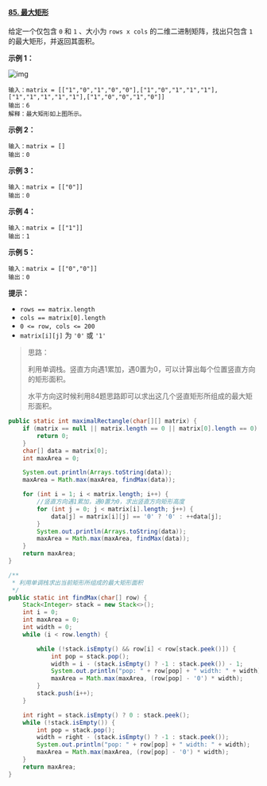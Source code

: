 #### [85. 最大矩形](https://leetcode-cn.com/problems/maximal-rectangle/)

给定一个仅包含 `0` 和 `1` 、大小为 `rows x cols` 的二维二进制矩阵，找出只包含 `1` 的最大矩形，并返回其面积。

 

**示例 1：**

![img](https://assets.leetcode.com/uploads/2020/09/14/maximal.jpg)

```
输入：matrix = [["1","0","1","0","0"],["1","0","1","1","1"],["1","1","1","1","1"],["1","0","0","1","0"]]
输出：6
解释：最大矩形如上图所示。
```

**示例 2：**

```
输入：matrix = []
输出：0
```

**示例 3：**

```
输入：matrix = [["0"]]
输出：0
```

**示例 4：**

```
输入：matrix = [["1"]]
输出：1
```

**示例 5：**

```
输入：matrix = [["0","0"]]
输出：0
```

 

**提示：**

- `rows == matrix.length`
- `cols == matrix[0].length`
- `0 <= row, cols <= 200`
- `matrix[i][j]` 为 `'0'` 或 `'1'`

> 思路：
>
> 利用单调栈。竖直方向遇1累加，遇0置为0，可以计算出每个位置竖直方向的矩形面积。
>
> 水平方向这时候利用84题思路即可以求出这几个竖直矩形所组成的最大矩形面积。

```java
public static int maximalRectangle(char[][] matrix) {
    if (matrix == null || matrix.length == 0 || matrix[0].length == 0) {
        return 0;
    }
    char[] data = matrix[0];
    int maxArea = 0;

    System.out.println(Arrays.toString(data));
    maxArea = Math.max(maxArea, findMax(data));

    for (int i = 1; i < matrix.length; i++) {
        //竖直方向遇1累加，遇0置为0，求出竖直方向矩形高度
        for (int j = 0; j < matrix[i].length; j++) {
            data[j] = matrix[i][j] == '0' ? '0' : ++data[j];
        }
        System.out.println(Arrays.toString(data));
        maxArea = Math.max(maxArea, findMax(data));
    }
    return maxArea;
}

/**
 * 利用单调栈求出当前矩形所组成的最大矩形面积
 */
public static int findMax(char[] row) {
    Stack<Integer> stack = new Stack<>();
    int i = 0;
    int maxArea = 0;
    int width = 0;
    while (i < row.length) {

        while (!stack.isEmpty() && row[i] < row[stack.peek()]) {
            int pop = stack.pop();
            width = i - (stack.isEmpty() ? -1 : stack.peek()) - 1;
            System.out.println("pop: " + row[pop] + " width: " + width);
            maxArea = Math.max(maxArea, (row[pop] - '0') * width);
        }
        stack.push(i++);
    }

    int right = stack.isEmpty() ? 0 : stack.peek();
    while (!stack.isEmpty()) {
        int pop = stack.pop();
        width = right - (stack.isEmpty() ? -1 : stack.peek());
        System.out.println("pop: " + row[pop] + " width: " + width);
        maxArea = Math.max(maxArea, (row[pop] - '0') * width);
    }
    return maxArea;
}
```

